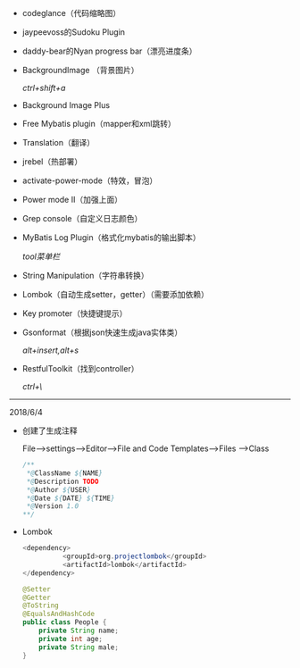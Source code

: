 - codeglance（代码缩略图）

- jaypeevoss的Sudoku Plugin

- daddy-bear的Nyan progress bar（漂亮进度条）

- BackgroundImage （背景图片）

  _ctrl+shift+a_

- Background Image Plus

- Free Mybatis plugin（mapper和xml跳转）

- Translation（翻译）

- jrebel（热部署）

- activate-power-mode（特效，冒泡）

- Power mode II（加强上面）

- Grep console（自定义日志颜色）

- MyBatis Log Plugin（格式化mybatis的输出脚本）

  _tool菜单栏_

- String Manipulation（字符串转换）

- Lombok（自动生成setter，getter）（需要添加依赖）

- Key promoter（快捷键提示）

- Gsonformat（根据json快速生成java实体类）

  _alt+insert,alt+s_

- RestfulToolkit（找到controller）

  _ctrl+\\_

---

2018/6/4

- 创建了生成注释

  File-->settings-->Editor-->File and Code Templates-->Files -->Class

  ```java
  /**
   *@ClassName ${NAME}
   *@Description TODO
   *@Author ${USER}
   *@Date ${DATE} ${TIME}
   *@Version 1.0
  **/
  ```

- Lombok

  ```java
  <dependency>  
            <groupId>org.projectlombok</groupId>  
            <artifactId>lombok</artifactId>   
  </dependency>
  
  @Setter
  @Getter
  @ToString
  @EqualsAndHashCode
  public class People {
      private String name;
      private int age;
      private String male;
  }
  ```

